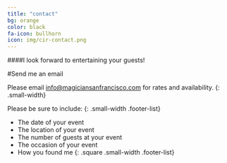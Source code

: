 ```yaml
---
title: "contact"
bg: orange
color: black
fa-icon: bullhorn
icon: img/cir-contact.png
---
```



####I look forward to entertaining your guests!

#Send me an email

Please email [info@magiciansanfrancisco.com](mailto:info@magiciansanfrancisco.com) for rates and availability.
{: .small-width}

Please be sure to include:
{: .small-width .footer-list}

- The date of your event
- The location of your event
- The number of guests at your event
- The occasion of your event
- How you found me
{: .square .small-width .footer-list}